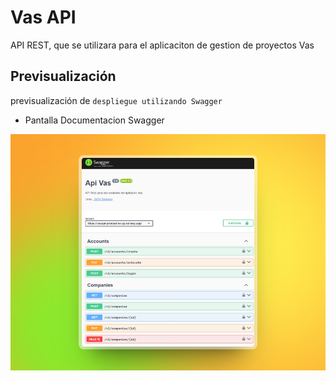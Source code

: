 # Vas API

API REST, que se utilizara para el aplicaciton de gestion de proyectos Vas

## Previsualización

previsualización de `despliegue utilizando Swagger`

- Pantalla Documentacion Swagger

![Imagen despliegue Principal](./public/images/web-swagger.png)
